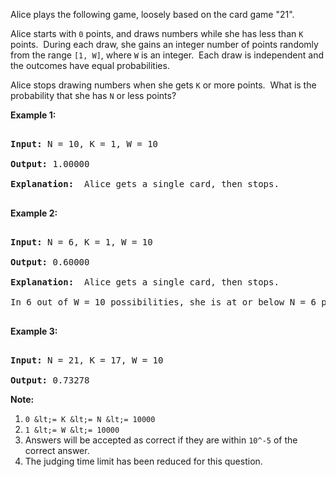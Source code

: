 Alice plays the following game, loosely based on the card game "21".

Alice starts with `` 0 `` points, and draws numbers while she has less than `` K `` points.&nbsp; During each draw, she gains an integer number of points randomly from the range `` [1, W] ``, where `` W `` is an integer.&nbsp; Each draw is independent and the outcomes have equal probabilities.

Alice stops drawing numbers when she gets `` K `` or more points.&nbsp; What is the probability&nbsp;that she has `` N `` or less points?

__Example 1:__

<pre>
<strong>Input: </strong>N = 10, K = 1, W = 10
<strong>Output: </strong>1.00000
<strong>Explanation: </strong> Alice gets a single card, then stops.
</pre>

__Example 2:__

<pre>
<strong>Input: </strong>N = 6, K = 1, W = 10
<strong>Output: </strong>0.60000
<strong>Explanation: </strong> Alice gets a single card, then stops.
In 6 out of W = 10 possibilities, she is at or below N = 6 points.
</pre>

__Example 3:__

<pre>
<strong>Input: </strong>N = 21, K = 17, W = 10
<strong>Output: </strong>0.73278</pre>

__Note:__

1.   `` 0 &lt;= K &lt;= N &lt;= 10000 ``
2.   `` 1 &lt;= W &lt;= 10000 ``
3.   Answers will be accepted as correct if they are within `` 10^-5 `` of the correct answer.
4.   The judging time limit has been reduced for this question.